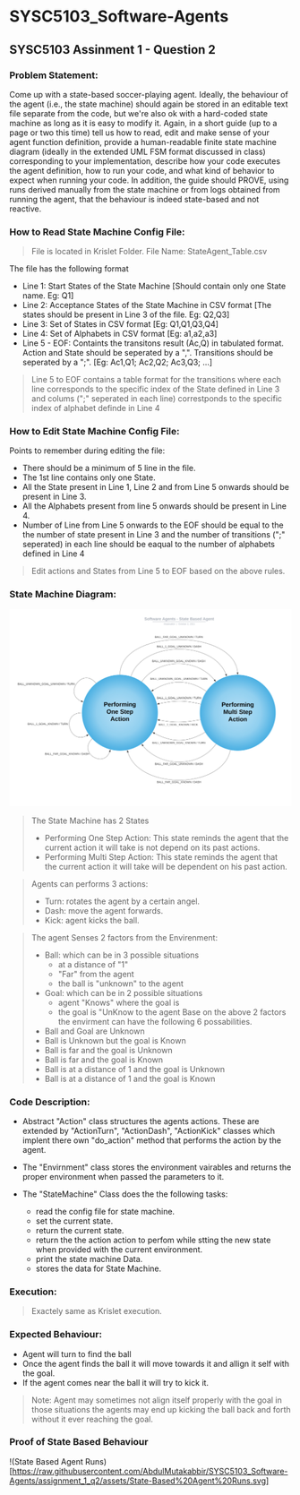 # SYSC5103_Software-Agents
## SYSC5103 Assinment 1 - Question 2

### Problem Statement:
Come up with a state-based soccer-playing agent. Ideally, the behaviour of the agent (i.e., the state machine) should again be stored in an editable text file separate from the code, but we're also ok with a hard-coded state machine as long as it is easy to modify it. Again, in a short guide (up to a page or two this time) tell us how to read, edit and make sense of your agent function definition, provide a human-readable finite state machine diagram (ideally in the extended UML FSM format discussed in class) corresponding to your implementation, describe how your code executes the agent definition, how to run your code, and what kind of behavior to expect when running your code. In addition, the guide should PROVE, using runs derived manually from the state machine or from logs obtained from running the agent, that the behaviour is indeed state-based and not reactive.  

### How to Read State Machine Config File:
> File is located in Krislet Folder. 
> File Name: StateAgent_Table.csv

The file has the following format
* Line 1: Start States of the State Machine [Should contain only one State name. Eg: Q1]
* Line 2: Acceptance States of the State Machine in CSV format [The states should be present in Line 3 of the file. Eg: Q2,Q3]
* Line 3: Set of States in CSV format [Eg: Q1,Q1,Q3,Q4]
* Line 4: Set of Alphabets in CSV format [Eg: a1,a2,a3]
* Line 5 - EOF: Containts the transitons result (Ac,Q) in tabulated format. Action and State should be seperated by a ",". Transitions should be seperated by a ";". [Eg: Ac1,Q1; Ac2,Q2; Ac3,Q3; ...]
> Line 5 to EOF contains a table format for the transitions where each line corresponds to the specific index of the State defined in Line 3 and colums (";" seperated in each line) correstponds to the specific index of alphabet definde in Line 4

### How to Edit State Machine Config File:
Points to remember during editing the file:
* There should be a minimum of 5 line in the file.
* The 1st line contains only one State.
* All the State present in Line 1, Line 2 and from Line 5 onwards should be present in Line 3.
* All the Alphabets present from line 5 onwards should be present in Line 4.
* Number of Line from Line 5 onwards to the EOF should be equal to the the number of state present in Line 3 and the number of transitions (";" seperated) in each line should be eaqual to the number of alphabets defined in Line 4
> Edit actions and States from Line 5 to EOF based on the above rules.

### State Machine Diagram:
![State Machine](https://raw.githubusercontent.com/AbdulMutakabbir/SYSC5103_Software-Agents/assignment_1_q2/assets/Software_Agents%20-%20State_Based_Agents.svg)

> The State Machine has 2 States
> * Performing One Step Action: This state reminds the agent that the current action it will take is not depend on its past actions.
> * Performing Multi Step Action: This state reminds the agent that the current action it will take will be dependent on his past action.

> Agents can performs 3 actions:
> * Turn: rotates the agent by a certain angel.
> * Dash: move the agent forwards.
> * Kick: agent kicks the ball.

> The agent Senses 2 factors from the Envirenment:
> * Ball: which can be in 3 possible situations
>   * at a distance of "1" 
>   * "Far" from the agent
>   * the ball is "unknown" to the agent
> * Goal: which can be in 2 possible situations
>   * agent "Knows" where the goal is
>   * the goal is "UnKnow to the agent
> Base on the above 2 factors the envirment can have the following 6 possabilities.
> * Ball and Goal are Unknown
> * Ball is Unknown but the goal is Known
> * Ball is far and the goal is Unknown
> * Ball is far and the goal is Known 
> * Ball is at a distance of 1 and the goal is Unknown
> * Ball is at a distance of 1 and the goal is Known

### Code Description:
* Abstract "Action" class structures the agents actions. These are extended by "ActionTurn", "ActionDash", "ActionKick" classes which implent there own "do_action" method that performs the action by the agent.

* The "Envirnment" class stores the environment vairables and returns the proper environment when passed the parameters to it.

* The "StateMachine" Class does the the following tasks:
    * read the config file for state machine.
    * set the current state.
    * return the current state.
    * return the the action action to perfom while stting the new state when provided with the current environment.
    * print the state machine Data.
    * stores the data for State Machine.

### Execution:
> Exactely same as Krislet execution.

### Expected Behaviour:
* Agent will turn to find the ball
* Once the agent finds the ball it will move towards it and allign it self with the goal.
* If the agent comes near the ball it will try to kick it.

> Note: Agent may sometimes not align itself properly with the goal in those situations the agents may end up kicking the ball back and forth without it ever reaching the goal.

### Proof of State Based Behaviour
!(State Based Agent Runs)[https://raw.githubusercontent.com/AbdulMutakabbir/SYSC5103_Software-Agents/assignment_1_q2/assets/State-Based%20Agent%20Runs.svg]
